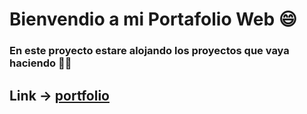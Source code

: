 # Bienvendio a mi Portafolio Web 😄

### En este proyecto estare alojando los proyectos que vaya haciendo 👨‍💻

## Link -> [portfolio](https://barbosa0205.netlify.app)
